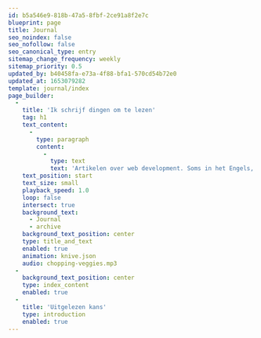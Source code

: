 ```yaml
---
id: b5a546e9-818b-47a5-8fbf-2ce91a8f2e7c
blueprint: page
title: Journal
seo_noindex: false
seo_nofollow: false
seo_canonical_type: entry
sitemap_change_frequency: weekly
sitemap_priority: 0.5
updated_by: b40458fa-e73a-4f88-bfa1-570cd54b72e0
updated_at: 1653079282
template: journal/index
page_builder:
  -
    title: 'Ik schrijf dingen om te lezen'
    tag: h1
    text_content:
      -
        type: paragraph
        content:
          -
            type: text
            text: 'Artikelen over web development. Soms in het Engels, soms in het Nederlands.'
    text_position: start
    text_size: small
    playback_speed: 1.0
    loop: false
    intersect: true
    background_text:
      - Journal
      - archive
    background_text_position: center
    type: title_and_text
    enabled: true
    animation: knive.json
    audio: chopping-veggies.mp3
  -
    background_text_position: center
    type: index_content
    enabled: true
  -
    title: 'Uitgelezen kans'
    type: introduction
    enabled: true
---
```

